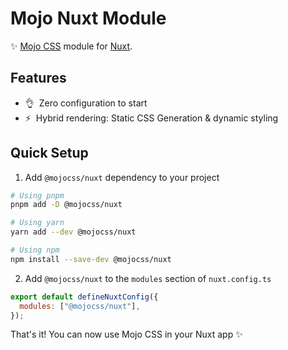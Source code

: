# Mojo Nuxt Module

✨ [Mojo CSS](https://mojocss.com) module for [Nuxt](https://nuxt.com).


## Features

- 👌&nbsp; Zero configuration to start
- ⚡️&nbsp; Hybrid rendering: Static CSS Generation & dynamic styling

## Quick Setup

1. Add `@mojocss/nuxt` dependency to your project

```bash
# Using pnpm
pnpm add -D @mojocss/nuxt

# Using yarn
yarn add --dev @mojocss/nuxt

# Using npm
npm install --save-dev @mojocss/nuxt
```

2. Add `@mojocss/nuxt` to the `modules` section of `nuxt.config.ts`

```js
export default defineNuxtConfig({
  modules: ["@mojocss/nuxt"],
});
```

That's it! You can now use Mojo CSS in your Nuxt app ✨
